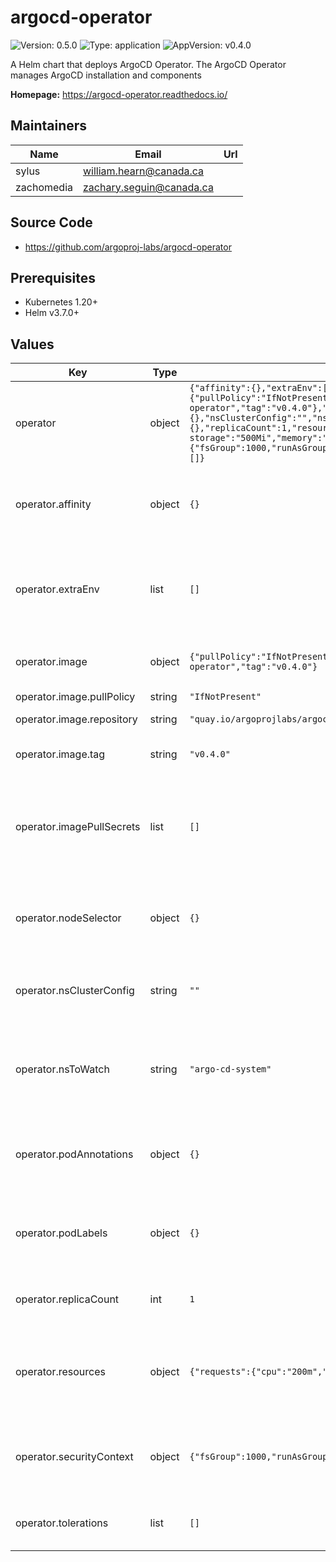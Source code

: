 # argocd-operator

![Version: 0.5.0](https://img.shields.io/badge/Version-0.5.0-informational?style=flat-square) ![Type: application](https://img.shields.io/badge/Type-application-informational?style=flat-square) ![AppVersion: v0.4.0](https://img.shields.io/badge/AppVersion-v0.4.0-informational?style=flat-square)

A Helm chart that deploys ArgoCD Operator. The ArgoCD Operator manages ArgoCD installation and components

**Homepage:** <https://argocd-operator.readthedocs.io/>

## Maintainers

| Name | Email | Url |
| ---- | ------ | --- |
| sylus | <william.hearn@canada.ca> |  |
| zachomedia | <zachary.seguin@canada.ca> |  |

## Source Code

* <https://github.com/argoproj-labs/argocd-operator>

## Prerequisites

- Kubernetes 1.20+
- Helm v3.7.0+

## Values

| Key | Type | Default | Description |
|-----|------|---------|-------------|
| operator | object | `{"affinity":{},"extraEnv":[],"image":{"pullPolicy":"IfNotPresent","repository":"quay.io/argoprojlabs/argocd-operator","tag":"v0.4.0"},"imagePullSecrets":[],"nodeSelector":{},"nsClusterConfig":"","nsToWatch":"argo-cd-system","podAnnotations":{},"podLabels":{},"replicaCount":1,"resources":{"requests":{"cpu":"200m","ephemeral-storage":"500Mi","memory":"256Mi"}},"securityContext":{"fsGroup":1000,"runAsGroup":1000,"runAsNonRoot":true,"runAsUser":1000},"tolerations":[]}` | Configuration options for the operator component of this chart |
| operator.affinity | object | `{}` | A more expressive way to constrain ArgoCD controller Pods to specific nodes |
| operator.extraEnv | list | `[]` | A list of environment objects used to inject additional environment variables into the controller pod |
| operator.image | object | `{"pullPolicy":"IfNotPresent","repository":"quay.io/argoprojlabs/argocd-operator","tag":"v0.4.0"}` | Configures the image to use for the argocd-operator pod(s) |
| operator.image.pullPolicy | string | `"IfNotPresent"` | Image pull policy |
| operator.image.repository | string | `"quay.io/argoprojlabs/argocd-operator"` | Source image repository |
| operator.image.tag | string | `"v0.4.0"` | Source image version/reference tag |
| operator.imagePullSecrets | list | `[]` | One or many secret(s), that store Docker credentials that are used for accessing a private image registry |
| operator.nodeSelector | object | `{}` | Constrain ArgoCD controller Pods to be scheduled to nodes with specific labels |
| operator.nsClusterConfig | string | `""` | List of namespaces of cluster-scoped Argo CD instances |
| operator.nsToWatch | string | `"argo-cd-system"` | Defines which namespace for the operator to watch for deployment of related argocd components |
| operator.podAnnotations | object | `{}` | Annotations to apply to the argocd controller pods that are deployed as part of this release |
| operator.podLabels | object | `{}` | Labels to apply to the argocd controller pods that are deployed as part of this release |
| operator.replicaCount | int | `1` | The number of replicas of the ArgoCD controller |
| operator.resources | object | `{"requests":{"cpu":"200m","ephemeral-storage":"500Mi","memory":"256Mi"}}` | Resource requests and limits to define the allowed compute and storage for each deployment |
| operator.securityContext | object | `{"fsGroup":1000,"runAsGroup":1000,"runAsNonRoot":true,"runAsUser":1000}` | Defines privilege and access control settings for the ArgoCD controller Pod or Container |
| operator.tolerations | list | `[]` | A list of node taints that this deployment should tolerate |

